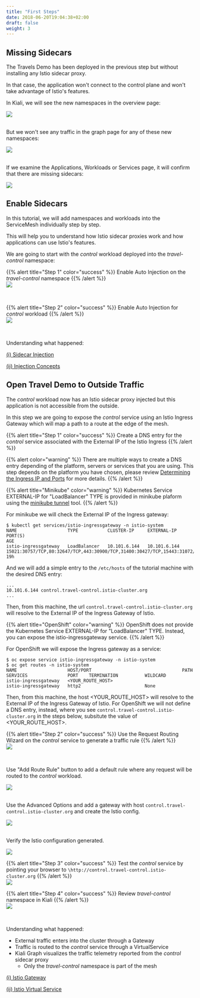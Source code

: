 ```yaml
---
title: "First Steps"
date: 2018-06-20T19:04:38+02:00
draft: false
weight: 3
---
```


## Missing Sidecars

The Travels Demo has been deployed in the previous step but without installing any Istio sidecar proxy.

In that case, the application won't connect to the control plane and won't take advantage of Istio's features.

In Kiali, we will see the new namespaces in the overview page:

<a class="image-popup-fit-height" href="/images/tutorial/03-01-overview.png" title="Overview">
    <img src="/images/tutorial/03-01-overview.png" style="display:block;margin: 0 auto;" />
</a>

<br/>

But we won't see any traffic in the graph page for any of these new namespaces:

<a class="image-popup-fit-height" href="/images/tutorial/03-01-empty-graph.png" title="Empty Graph">
    <img src="/images/tutorial/03-01-empty-graph.png" style="display:block;margin: 0 auto;" />
</a>

<br/>

If we examine the Applications, Workloads or Services page, it will confirm that there are missing sidecars:

<a class="image-popup-fit-height" href="/images/tutorial/03-01-missing-sidecar.png" title="Missing Sidecar">
    <img src="/images/tutorial/03-01-missing-sidecar.png" style="display:block;margin: 0 auto;" />
</a>

## Enable Sidecars

In this tutorial, we will add namespaces and workloads into the ServiceMesh individually step by step.

This will help you to understand how Istio sidecar proxies work and how applications can use Istio's features.

We are going to start with the *control* workload deployed into the *travel-control* namespace:

{{% alert title="Step 1" color="success" %}}
Enable Auto Injection on the *travel-control* namespace
{{% /alert %}}
<a class="image-popup-fit-height" href="/images/tutorial/03-02-travel-control-namespace.png" title="Enable Auto Injection per Namespace">
    <img src="/images/tutorial/03-02-travel-control-namespace.png" style="display:block;margin: 0 auto;" />
</a>

<br/>

{{% alert title="Step 2" color="success" %}}
Enable Auto Injection for *control* workload
{{% /alert %}}
<a class="image-popup-fit-height" href="/images/tutorial/03-02-control-workload.png" title="Enable Auto Injection per Workkload">
    <img src="/images/tutorial/03-02-control-workload.png" style="display:block;margin: 0 auto;" />
</a>

<br/>

Understanding what happened:

[(i) Sidecar Injection](https://istio.io/latest/docs/setup/additional-setup/sidecar-injection/)

[(ii) Injection Concepts](https://istio.io/latest/docs/ops/configuration/mesh/injection-concepts/)

## Open Travel Demo to Outside Traffic

The *control* workload now has an Istio sidecar proxy injected but this application is not accessible from the outside.

In this step we are going to expose the *control* service using an Istio Ingress Gateway which will map a path to a route at the edge of the mesh.

{{% alert title="Step 1" color="success" %}}
Create a DNS entry for the *control* service associated with the External IP of the Istio Ingress
{{% /alert %}}

{{% alert color="warning" %}}
There are multiple ways to create a DNS entry depending of the platform, servers or services that you are using. 
This step depends on the platform you have chosen, please review [Determining the Ingress IP and Ports](https://istio.io/latest/docs/setup/getting-started/#determining-the-ingress-ip-and-ports) for more details.
{{% /alert %}}

{{% alert title="Minikube" color="warning" %}}
Kubernetes Service EXTERNAL-IP for "LoadBalancer" TYPE is provided in minikube plaform using the [minikube tunnel](https://minikube.sigs.k8s.io/docs/handbook/accessing/#using-minikube-tunnel) tool.
{{% /alert %}}

For minikube we will check the External IP of the Ingress gateway:

```
$ kubectl get services/istio-ingressgateway -n istio-system
NAME                   TYPE           CLUSTER-IP     EXTERNAL-IP    PORT(S)                                                                      AGE
istio-ingressgateway   LoadBalancer   10.101.6.144   10.101.6.144   15021:30757/TCP,80:32647/TCP,443:30900/TCP,31400:30427/TCP,15443:31072/TCP   19h
```

And we will add a simple entry to the `/etc/hosts` of the tutorial machine with the desired DNS entry:

```
...
10.101.6.144 control.travel-control.istio-cluster.org
...
```

Then, from this machine, the url `control.travel-control.istio-cluster.org` will resolve to the External IP of the Ingress Gateway of Istio.

{{% alert title="OpenShift" color="warning" %}}
OpenShift does not provide the Kubernetes Service EXTERNAL-IP for "LoadBalancer" TYPE. Instead, you can expose the istio-ingressgateway service.
{{% /alert %}}

For OpenShift we will expose the Ingress gateway as a service:

```
$ oc expose service istio-ingressgateway -n istio-system
$ oc get routes -n istio-system
NAME                   HOST/PORT                                  PATH   SERVICES               PORT    TERMINATION          WILDCARD
istio-ingressgateway   <YOUR_ROUTE_HOST>                                 istio-ingressgateway   http2                        None
```

Then, from this machine, the host <YOUR_ROUTE_HOST> will resolve to the External IP of the Ingress Gateway of Istio. For OpenShift we will
not define a DNS entry, instead, where you see `control.travel-control.istio-cluster.org` in the steps below, subsitute the value of <YOUR_ROUTE_HOST>.


{{% alert title="Step 2" color="success" %}}
Use the Request Routing Wizard on the *control* service to generate a traffic rule
{{% /alert %}}
<a class="image-popup-fit-height" href="/images/tutorial/03-03-service-actions.png" title="Request Routing Wizard">
    <img src="/images/tutorial/03-03-service-actions.png" style="display:block;margin: 0 auto;" />
</a>

</br>

Use "Add Route Rule" button to add a default rule where any request will be routed to the *control* workload.

<a class="image-popup-fit-height" href="/images/tutorial/03-03-request-routing.png" title="Routing Rule">
    <img src="/images/tutorial/03-03-request-routing.png" style="display:block;margin: 0 auto;" />
</a>

</br>

Use the Advanced Options and add a gateway with host `control.travel-control.istio-cluster.org` and create the Istio config.

<a class="image-popup-fit-height" href="/images/tutorial/03-03-create-gateway.png" title="Create Gateway">
    <img src="/images/tutorial/03-03-create-gateway.png" style="display:block;margin: 0 auto;" />
</a>

</br>

Verify the Istio configuration generated.

<a class="image-popup-fit-height" href="/images/tutorial/03-03-istio-config.png" title="Istio Config">
    <img src="/images/tutorial/03-03-istio-config.png" style="display:block;margin: 0 auto;" />
</a>

{{% alert title="Step 3" color="success" %}}
Test the *control* service by pointing your browser to `\http://control.travel-control.istio-cluster.org`
{{% /alert %}}
<a class="image-popup-fit-height" href="/images/tutorial/03-03-test-gateway.png" title="Test Gateway">
    <img src="/images/tutorial/03-03-test-gateway.png" style="display:block;margin: 0 auto;" />
</a>

{{% alert title="Step 4" color="success" %}}
Review *travel-control* namespace in Kiali
{{% /alert %}}
<a class="image-popup-fit-height" href="/images/tutorial/03-03-travel-control-graph.png" title="Travel Control Graph">
    <img src="/images/tutorial/03-03-travel-control-graph.png" style="display:block;margin: 0 auto;" />
</a>

</br>

Understanding what happened:

- External traffic enters into the cluster through a Gateway
- Traffic is routed to the *control* service through a VirtualService
- Kiali Graph visualizes the traffic telemetry reported from the *control* sidecar proxy
  - Only the *travel-control* namespace is part of the mesh

[(i) Istio Gateway](https://istio.io/latest/docs/reference/config/networking/gateway/)

[(ii) Istio Virtual Service](https://istio.io/latest/docs/reference/config/networking/virtual-service/)

